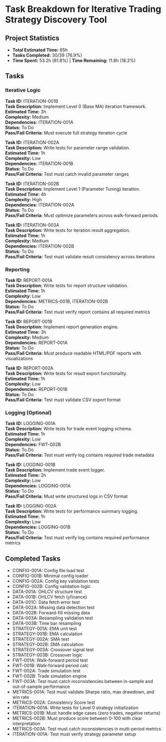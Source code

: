 # Task Breakdown for Iterative Trading Strategy Discovery Tool
## Project Statistics

- **Total Estimated Time:** 65h
- **Tasks Completed:** 30/39 (76.9%)
- **Time Spent:** 53.2h (81.8%) | **Time Remaining:** 11.8h (18.2%)

## Tasks

### Iterative Logic

**Task ID:** ITERATION-001B  
**Task Description:** Implement Level 0 (Base MA) iteration framework.  
**Estimated Time:** 3h  
**Complexity:** Medium  
**Dependencies:** ITERATION-001A  
**Status:** To Do  
**Pass/Fail Criteria:** Must execute full strategy iteration cycle

**Task ID:** ITERATION-002A  
**Task Description:** Write tests for parameter range validation.  
**Estimated Time:** 1h  
**Complexity:** Low  
**Dependencies:** ITERATION-001B  
**Status:** To Do  
**Pass/Fail Criteria:** Test must catch invalid parameter ranges

**Task ID:** ITERATION-002B  
**Task Description:** Implement Level 1 (Parameter Tuning) iteration.  
**Estimated Time:** 4h  
**Complexity:** High  
**Dependencies:** ITERATION-002A  
**Status:** To Do  
**Pass/Fail Criteria:** Must optimize parameters across walk-forward periods

**Task ID:** ITERATION-003A  
**Task Description:** Write tests for iteration result aggregation.  
**Estimated Time:** 1h  
**Complexity:** Medium  
**Dependencies:** ITERATION-002B  
**Status:** To Do  
**Pass/Fail Criteria:** Test must validate result consistency across iterations

### Reporting

**Task ID:** REPORT-001A  
**Task Description:** Write tests for report structure validation.  
**Estimated Time:** 1h  
**Complexity:** Low  
**Dependencies:** METRICS-001B, ITERATION-002B  
**Status:** To Do  
**Pass/Fail Criteria:** Test must verify report contains all required metrics

**Task ID:** REPORT-001B  
**Task Description:** Implement report generation engine.  
**Estimated Time:** 3h  
**Complexity:** Medium  
**Dependencies:** REPORT-001A  
**Status:** To Do  
**Pass/Fail Criteria:** Must produce readable HTML/PDF reports with visualizations

**Task ID:** REPORT-002A  
**Task Description:** Write tests for result export functionality.  
**Estimated Time:** 1h  
**Complexity:** Low  
**Dependencies:** REPORT-001B  
**Status:** To Do  
**Pass/Fail Criteria:** Test must validate CSV export format

### Logging (Optional)

**Task ID:** LOGGING-001A  
**Task Description:** Write tests for trade event logging schema.  
**Estimated Time:** 1h  
**Complexity:** Low  
**Dependencies:** FWT-002B  
**Status:** To Do  
**Pass/Fail Criteria:** Test must verify log contains required trade metadata

**Task ID:** LOGGING-001B  
**Task Description:** Implement trade event logger.  
**Estimated Time:** 2h  
**Complexity:** Low  
**Dependencies:** LOGGING-001A  
**Status:** To Do  
**Pass/Fail Criteria:** Must write structured logs in CSV format

**Task ID:** LOGGING-002A  
**Task Description:** Write tests for performance summary logging.  
**Estimated Time:** 1h  
**Complexity:** Low  
**Dependencies:** LOGGING-001B  
**Status:** To Do  
**Pass/Fail Criteria:** Test must verify log contains required performance metrics

## Completed Tasks
- CONFIG-001A: Config file load test
- CONFIG-001B: Minimal config loader
- CONFIG-002A: Config key validation tests
- CONFIG-002B: Config validation logic
- DATA-001A: OHLCV structure test
- DATA-001B: OHLCV fetch (yfinance)
- DATA-001C: Data fetch error test
- DATA-002A: Missing data detection test
- DATA-002B: Forward-fill missing data
- DATA-003A: Resampling validation test
- DATA-003B: Time bar resampling
- STRATEGY-001A: EMA unit test
- STRATEGY-001B: EMA calculation
- STRATEGY-002A: SMA test
- STRATEGY-002B: SMA calculation
- STRATEGY-003A: Crossover signal test
- STRATEGY-003B: Crossover logic
- FWT-001A: Walk-forward period test
- FWT-001B: Walk-forward period calc
- FWT-002A: Trade simulation test
- FWT-002B: Trade simulation engine
- FWT-003A: Test must catch inconsistencies between in-sample and out-of-sample performance
- METRICS-001A: Test must validate Sharpe ratio, max drawdown, and win rate
- METRICS-002A: Consistency Score test
- ITERATION-001A: Write tests for Level 0 strategy initialization
- METRICS-001B: Must handle edge cases (zero trades, negative returns)
- METRICS-002B: Must produce score between 0-100 with clear interpretation
- METRICS-003A: Test must catch inconsistencies in multi-period metrics
- ITERATION-001A: Test must verify strategy parameter setup